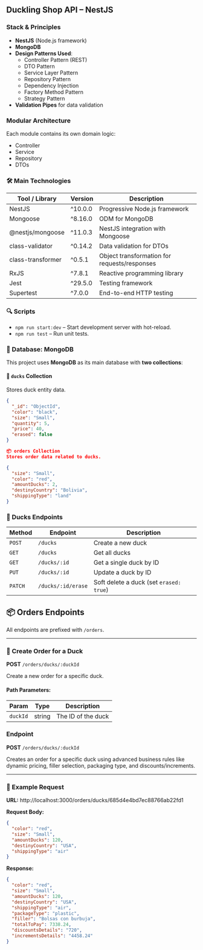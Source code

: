 ## Duckling Shop API – NestJS

### Stack & Principles

- **NestJS** (Node.js framework)
- **MongoDB**
- **Design Patterns Used**:
  - Controller Pattern (REST)
  - DTO Pattern
  - Service Layer Pattern
  - Repository Pattern
  - Dependency Injection
  - Factory Method Pattern
  - Strategy Pattern
- **Validation Pipes** for data validation

### Modular Architecture

Each module contains its own domain logic:

- Controller
- Service
- Repository
- DTOs

### 🛠 Main Technologies

| Tool / Library    | Version | Description                                  |
| ----------------- | ------- | -------------------------------------------- |
| NestJS            | ^10.0.0 | Progressive Node.js framework                |
| Mongoose          | ^8.16.0 | ODM for MongoDB                              |
| @nestjs/mongoose  | ^11.0.3 | NestJS integration with Mongoose             |
| class-validator   | ^0.14.2 | Data validation for DTOs                     |
| class-transformer | ^0.5.1  | Object transformation for requests/responses |
| RxJS              | ^7.8.1  | Reactive programming library                 |
| Jest              | ^29.5.0 | Testing framework                            |
| Supertest         | ^7.0.0  | End-to-end HTTP testing                      |

### 🔍 Scripts

- `npm run start:dev` – Start development server with hot-reload.
- `npm run test` – Run unit tests.

### 📂 Database: MongoDB

This project uses **MongoDB** as its main database with **two collections**:

#### 🦆 `ducks` Collection

Stores duck entity data.

```json
{
  "_id": "ObjectId",
  "color": "black",
  "size": "Small",
  "quantity": 5,
  "price": 40,
  "erased": false
}

📦 orders Collection
Stores order data related to ducks.

{
  "size": "Small",
  "color": "red",
  "amountDucks": 2,
  "destinyCountry": "Bolivia",
  "shippingType": "land"
}
```

### 🦆 Ducks Endpoints

| Method  | Endpoint           | Description                             |
| ------- | ------------------ | --------------------------------------- |
| `POST`  | `/ducks`           | Create a new duck                       |
| `GET`   | `/ducks`           | Get all ducks                           |
| `GET`   | `/ducks/:id`       | Get a single duck by ID                 |
| `PUT`   | `/ducks/:id`       | Update a duck by ID                     |
| `PATCH` | `/ducks/:id/erase` | Soft delete a duck (set `erased: true`) |

## 📦 Orders Endpoints

All endpoints are prefixed with `/orders`.

---

### 📌 Create Order for a Duck

**POST** `/orders/ducks/:duckId`

Create a new order for a specific duck.

#### Path Parameters:

| Param    | Type   | Description        |
| -------- | ------ | ------------------ |
| `duckId` | string | The ID of the duck |

### Endpoint

**POST** `/orders/ducks/:duckId`

Creates an order for a specific duck using advanced business rules like dynamic pricing, filler selection, packaging type, and discounts/increments.

---

### 🧪 Example Request

**URL:**
http://localhost:3000/orders/ducks/685d4e4bd7ec88766ab22fd1

**Request Body:**

```json
{
  "color": "red",
  "size": "Small",
  "amountDucks": 120,
  "destinyCountry": "USA",
  "shippingType": "air"
}
```

**Response:**

```json
{
  "color": "red",
  "size": "Small",
  "amountDucks": 120,
  "destinyCountry": "USA",
  "shippingType": "air",
  "packageType": "plastic",
  "filler": "Bolsas con burbuja",
  "totalToPay": 7338.24,
  "discountsDetails": "720",
  "incrementsDetails": "4458.24"
}
```
